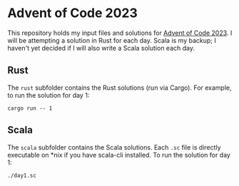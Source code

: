 # Advent of Code 2023

This repository holds my input files and solutions for [Advent of Code 2023](https://adventofcode.com/2023).
I will be attempting a solution in Rust for each day. Scala is my backup; I haven't yet decided if I will also write a Scala solution each day.

## Rust

The `rust` subfolder contains the Rust solutions (run via Cargo). For example, to run the solution for day 1:

```shell
cargo run -- 1
```

## Scala

The `scala` subfolder contains the Scala solutions. Each `.sc` file is directly executable on *nix if you have scala-cli installed.
To run the solution for day 1:

```shell
./day1.sc
```
